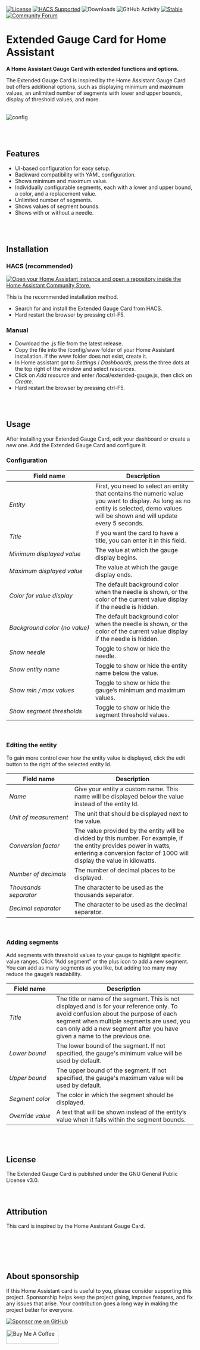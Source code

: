 [![License](https://img.shields.io/github/license/microteq/extended-gauge.svg)](LICENSE)
[![HACS Supported](https://img.shields.io/badge/HACS-Supported-green.svg)](https://github.com/custom-components/hacs)
![Downloads](https://img.shields.io/github/downloads/microteq/extended-gauge/total)
![GitHub Activity](https://img.shields.io/github/commit-activity/y/microteq/extended-gauge.svg?label=commits)
[![Stable](https://img.shields.io/github/release/microteq/extended-gauge.svg)](https://github.com/microteq/extended-gauge/releases/latest)
[![Community Forum](https://img.shields.io/badge/community-forum-brightgreen.svg)](https://community.home-assistant.io/t/extended-gauge-card/905595)


# Extended Gauge Card for Home Assistant
**A Home Assistant Gauge Card with extended functions and options.**

The Extended Gauge Card is inspired by the Home Assistant Gauge Card but offers additional options, such as displaying minimum and maximum values, an unlimited number of segments with lower and upper bounds, display of threshold values, and more.
<br />
<br />

![config](https://github.com/user-attachments/assets/b4133a1e-9e61-424a-9e89-2f9543bad6ef)


<br />
<br />

## Features
- UI-based configuration for easy setup.
- Backward compatibility with YAML configuration.
- Shows minimum and maximum value.
- Individually configurable segments, each with a lower and upper bound, a color, and a replacement value.
- Unlimited number of segments.
- Shows values of segment bounds.
- Shows with or without a needle.
<br />
<br />

## Installation

### HACS (recommended)
[![Open your Home Assistant instance and open a repository inside the Home Assistant Community Store.](https://my.home-assistant.io/badges/hacs_repository.svg)](https://my.home-assistant.io/redirect/hacs_repository/?owner=microteq&repository=extended-gauge&category=plugin)

This is the recommended installation method.

- Search for and install the Extended Gauge Card from HACS.
- Hard restart the browser by pressing ctrl-F5.

### Manual

- Download the .js file from the latest release.
- Copy the file into the /config/www folder of your Home Assistant installation. If the www folder does not exist, create it.
- In Home assistant got to *Settings* / *Dashboards*, press the three dots at the top right of the window and select *resources*.
- Click on *Add resource* and enter /local/extended-gauge.js, then click on *Create*.
- Hard restart the browser by pressing ctrl-F5.
<br />
<br />

## Usage
After installing your Extended Gauge Card, edit your dashboard or create a new one. Add the Extended Gauge Card and configure it.

### Configuration

| Field name | Description |
| ---------- | ----------- |
| *Entity* | First, you need to select an entity that contains the numeric value you want to display. As long as no entity is selected, demo values will be shown and will update every 5 seconds. |
| *Title* | If you want the card to have a title, you can enter it in this field. |
| *Minimum&nbsp;displayed&nbsp;value* | The value at which the gauge display begins. |
| *Maximum&nbsp;displayed&nbsp;value* | The value at which the gauge display ends. |
| *Color&nbsp;for&nbsp;value&nbsp;display* | The default background color when the needle is shown, or the color of the current value display if the needle is hidden. |
| *Background&nbsp;color&nbsp;(no&nbsp;value)* | The default background color when the needle is shown, or the color of the current value display if the needle is hidden. |
| *Show needle* | Toggle to show or hide the needle. |
| *Show entity name* | Toggle to show or hide the entity name below the value. |
| *Show min&nbsp;/&nbsp;max values* | Toggle to show or hide the gauge’s minimum and maximum values. |
| *Show&nbsp;segment&nbsp;thresholds* | Toggle to show or hide the segment threshold values. |
<br />

### Editing the entity
To gain more control over how the entity value is displayed, click the edit button to the right of the selected entity Id.

| Field name | Description |
| ---------- | ----------- |
| *Name* | Give your entity a custom name. This name will be displayed below the value instead of the entity Id. |
| *Unit&nbsp;of&nbsp;measurement* | The unit that should be displayed next to the value. |
| *Conversion factor* | The value provided by the entity will be divided by this number. For example, if the entity provides power in watts, entering a conversion factor of 1000 will display the value in kilowatts. |
| *Number of decimals* | The number of decimal places to be displayed. |
| *Thousands separator* | The character to be used as the thousands separator. |
| *Decimal separator* | The character to be used as the decimal separator. |
<br />

### Adding segments
Add segments with threshold values to your gauge to highlight specific value ranges. Click “Add segment” or the plus icon to add a new segment. You can add as many segments as you like, but adding too many may reduce the gauge’s readability.

| Field name | Description |
| ---------- | ----------- |
| *Title* | The title or name of the segment. This is not displayed and is for your reference only. To avoid confusion about the purpose of each segment when multiple segments are used, you can only add a new segment after you have given a name to the previous one.|
| *Lower bound* | The lower bound of the segment. If not specified, the gauge's minimum value will be used by default. |
| *Upper bound* | The upper bound of the segment. If not specified, the gauge's maximum value will be used by default. |
| *Segment color* | The color in which the segment should be displayed. |
| *Override&nbsp;value* | A text that will be shown instead of the entity’s value when it falls within the segment bounds. |
<br />
<br />

## License

The Extended Gauge Card is published under the GNU General Public License v3.0.
<br />
<br />
<br />

## Attribution

This card is inspired by the Home Assistant Gauge Card.
<br />
<br />
<br />
<br />
<br />
<br />

## About sponsorship

If this Home Assistant card is useful to you, please consider supporting this project. Sponsorship helps keep the project going, improve features, and fix any issues that arise. Your contribution goes a long way in making the project better for everyone.


[![Sponsor me on GitHub](https://img.shields.io/badge/sponsor-me%20on%20GitHub-green)](https://github.com/sponsors/microteq)

<a href="https://www.buymeacoffee.com/microteq" target="_blank"><img src="https://cdn.buymeacoffee.com/buttons/v2/default-yellow.png" alt="Buy Me A Coffee" width="140" height="38" style="height: 38px !important;width: 140px !important;" ></a>









